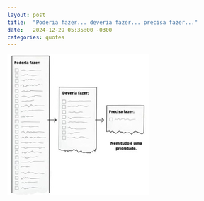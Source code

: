 ```yaml
---
layout: post
title:  "Poderia fazer... deveria fazer... precisa fazer..."
date:   2024-12-29 05:35:00 -0300
categories: quotes
---
```


![Poderia fazer... deveria fazer... precisa fazer...](/assets/poderia-fazer-deveria-fazer-precisa-fazer.JPG)
